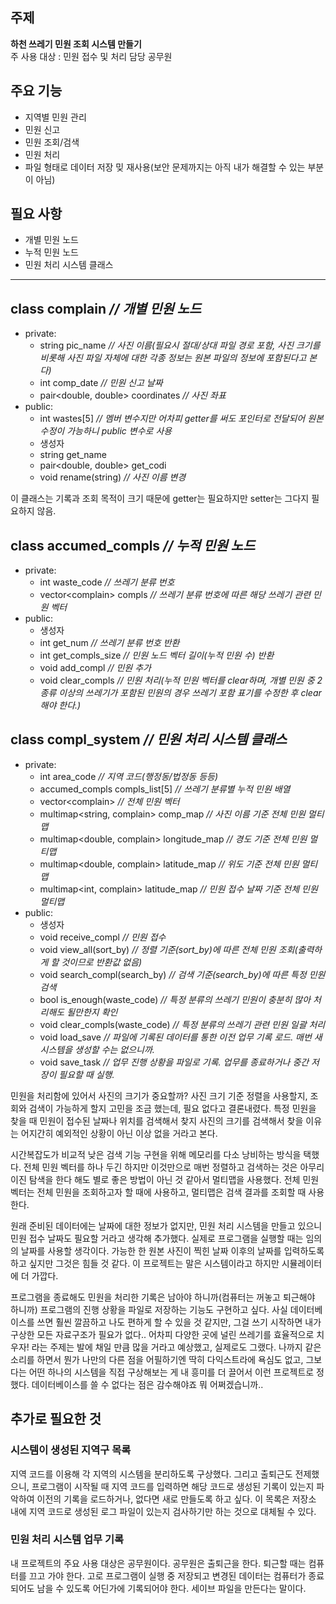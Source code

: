 ## 주제
**하천 쓰레기 민원 조회 시스템 만들기**  
주 사용 대상 : 민원 접수 및 처리 담당 공무원  
  
## 주요 기능
- 지역별 민원 관리
- 민원 신고
- 민원 조회/검색
- 민원 처리
- 파일 형태로 데이터 저장 밎 재사용(보안 문제까지는 아직 내가 해결할 수 있는 부분이 아님)
  
## 필요 사항
- 개별 민원 노드
- 누적 민원 노드
- 민원 처리 시스템 클래스
  
---
  
## class complain *// 개별 민원 노드*
- private:
    - string pic_name *// 사진 이름(필요시 절대/상대 파일 경로 포함, 사진 크기를 비롯해 사진 파일 자체에 대한 각종 정보는 원본 파일의 정보에 포함된다고 본다)*
    - int comp_date *// 민원 신고 날짜*
    - pair&lt;double, double&gt; coordinates *// 사진 좌표*
- public:
    - int wastes[5] *// 멤버 변수지만 어차피 getter를 써도 포인터로 전달되어 원본 수정이 가능하니 public 변수로 사용*
    - 생성자
    - string get_name
    - pair&lt;double, double&gt; get_codi
    - void rename(string) *// 사진 이름 변경*

이 클래스는 기록과 조회 목적이 크기 때문에 getter는 필요하지만 setter는 그다지 필요하지 않음.  
  
## class accumed_compls *// 누적 민원 노드*
- private:
    - int waste_code *// 쓰레기 분류 번호*
    - vector&lt;complain&gt; compls *// 쓰레기 분류 번호에 따른 해당 쓰레기 관련 민원 벡터*
- public:
    - 생성자
    - int get_num *// 쓰레기 분류 번호 반환*
    - int get_compls_size *// 민원 노드 벡터 길이(누적 민원 수) 반환*
    - void add_compl *// 민원 추가*
    - void clear_compls *// 민원 처리(누적 민원 벡터를 clear하며, 개별 민원 중 2종류 이상의 쓰레기가 포함된 민원의 경우 쓰레기 포함 표기를 수정한 후 clear해야 한다.)*
  
## class compl_system *// 민원 처리 시스템 클래스*
- private:
    - int area_code *// 지역 코드(행정동/법정동 등등)*
    - accumed_compls compls_list[5] *// 쓰레기 분류별 누적 민원 배열*
    - vector&lt;complain&gt; *// 전체 민원 벡터*
    - multimap&lt;string, complain&gt; comp_map *// 사진 이름 기준 전체 민원 멀티맵*
    - multimap&lt;double, complain&gt; longitude_map *// 경도 기준 전체 민원 멀티맵*
    - multimap&lt;double, complain&gt; latitude_map *// 위도 기준 전체 민원 멀티맵*
    - multimap&lt;int, complain&gt; latitude_map *// 민원 접수 날짜 기준 전체 민원 멀티맵*
- public:
    - 생성자
    - void receive_compl *// 민원 접수*
    - void view_all(sort_by) *// 정렬 기준(sort_by)에 따른 전체 민원 조회(출력하게 할 것이므로 반환값 없음)*
    - void search_compl(search_by) *// 검색 기준(search_by)에 따른 특정 민원 검색*
    - bool is_enough(waste_code) *// 특정 분류의 쓰레기 민원이 충분히 많아 처리해도 될만한지 확인*
    - void clear_compls(waste_code) *// 특정 분류의 쓰레기 관련 민원 일괄 처리*
    - void load_save *// 파일에 기록된 데이터를 통한 이전 업무 기록 로드. 매번 새 시스템을 생성할 수는 없으니까.*
    - void save_task *// 업무 진행 상황을 파일로 기록. 업무를 종료하거나 중간 저장이 필요할 때 실행.*
  
민원을 처리함에 있어서 사진의 크기가 중요할까? 사진 크기 기준 정렬을 사용할지, 조회와 검색이 가능하게 할지 고민을 조금 했는데, 필요 없다고 결론내렸다. 특정 민원을 찾을 때 민원이 접수된 날짜나 위치를 검색해서 찾지 사진의 크기를 검색해서 찾을 이유는 어지간히 예외적인 상황이 아닌 이상 없을 거라고 본다.  
  
시간복잡도가 비교적 낮은 검색 기능 구현을 위해 메모리를 다소 낭비하는 방식을 택했다. 전체 민원 벡터를 하나 두긴 하지만 이것만으로 매번 정렬하고 검색하는 것은 아무리 이진 탐색을 한다 해도 별로 좋은 방법이 아닌 것 같아서 멀티맵을 사용했다. 전체 민원 벡터는 전체 민원을 조회하고자 할 때에 사용하고, 멀티맵은 검색 결과를 조회할 때 사용한다.  
  
원래 준비된 데이터에는 날짜에 대한 정보가 없지만, 민원 처리 시스템을 만들고 있으니 민원 접수 날짜도 필요할 거라고 생각해 추가했다. 실제로 프로그램을 실행할 때는 임의의 날짜를 사용할 생각이다. 가능한 한 원본 사진이 찍힌 날짜 이후의 날짜를 입력하도록 하고 싶지만 그것은 힘들 것 같다. 이 프로젝트는 말은 시스템이라고 하지만 시뮬레이터에 더 가깝다.  
  
프로그램을 종료해도 민원을 처리한 기록은 남아야 하니까(컴퓨터는 꺼놓고 퇴근해야 하니까) 프로그램의 진행 상황을 파일로 저장하는 기능도 구현하고 싶다. 사실 데이터베이스를 쓰면 훨씬 깔끔하고 나도 편하게 할 수 있을 것 같지만, 그걸 쓰기 시작하면 내가 구상한 모든 자료구조가 필요가 없다.. 어차피 다양한 곳에 널린 쓰레기를 효율적으로 치우자! 라는 주제는 발에 채일 만큼 많을 거라고 예상했고, 실제로도 그랬다. 나까지 같은 소리를 하면서 뭔가 나만의 다른 점을 어필하기엔 딱히 다익스트라에 욕심도 없고, 그보다는 어떤 하나의 시스템을 직접 구상해보는 게 내 흥미를 더 끌어서 이런 프로젝트로 정했다. 데이터베이스를 쓸 수 없다는 점은 감수해야죠 뭐 어쩌겠습니까..  
  
## 추가로 필요한 것
  
### 시스템이 생성된 지역구 목록
지역 코드를 이용해 각 지역의 시스템을 분리하도록 구상했다. 그리고 출퇴근도 전제했으니, 프로그램이 시작될 때 지역 코드를 입력하면 해당 코드로 생성된 기록이 있는지 파악하여 이전의 기록을 로드하거나, 없다면 새로 만들도록 하고 싶다. 이 목록은 저장소 내에 지역 코드로 생성된 로그 파일이 있는지 검사하기만 하는 것으로 대체될 수 있다.
  
### 민원 처리 시스템 업무 기록
내 프로젝트의 주요 사용 대상은 공무원이다. 공무원은 출퇴근을 한다. 퇴근할 때는 컴퓨터를 끄고 가야 한다. 고로 프로그램이 실행 중 저장되고 변경된 데이터는 컴퓨터가 종료되어도 남을 수 있도록 어딘가에 기록되어야 한다. 세이브 파일을 만든다는 말이다.